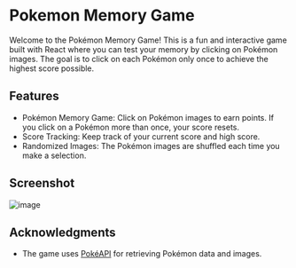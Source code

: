 # Pokemon Memory Game

Welcome to the Pokémon Memory Game! This is a fun and interactive game built with React where you can test your memory by clicking on Pokémon images. The goal is to click on each Pokémon only once to achieve the highest score possible.

## Features

- Pokémon Memory Game: Click on Pokémon images to earn points. If you click on a Pokémon more than once, your score resets.
- Score Tracking: Keep track of your current score and high score.
- Randomized Images: The Pokémon images are shuffled each time you make a selection.

## Screenshot

![image](https://github.com/user-attachments/assets/18b5b94d-b4a8-4e5b-bb5a-f01e9fc7b5c3)

## Acknowledgments
- The game uses [PokéAPI](https://pokeapi.co/) for retrieving Pokémon data and images.